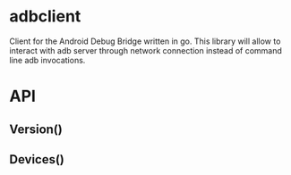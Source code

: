 # adbclient

Client for the Android Debug Bridge written in go. This library will allow to interact with adb server through network
connection instead of command line adb invocations. 

API
===

## Version()

## Devices()
